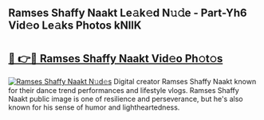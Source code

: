## Ramses Shaffy Naakt Le𝚊k𝚎d N𝚞𝚍e - Part-Yh6 Vid𝚎o Le𝚊ks Photos kNIlK

# <h2><a href="http://fb8rur.evod.top/?m=Ramses+Shaffy+Naakt">🔗 👉🔴 Ramses Shaffy Naakt Vid𝚎o Ph𝚘t𝚘s</a></h2>

[![Ramses Shaffy Naakt N𝚞d𝚎s](https://i.imgur.com/8V9OHl7.gif)](http://fb8rur.evod.top/?m=Ramses+Shaffy+Naakt)
Digital creator Ramses Shaffy Naakt known for their dance trend performances and lifestyle vlogs. Ramses Shaffy Naakt public image is one of resilience and perseverance, but he's also known for his sense of humor and lightheartedness. 
